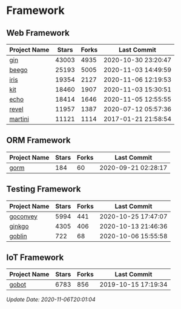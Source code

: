 # Framework

## Web Framework
| Project Name | Stars | Forks | Last Commit |
| ------------ | ----- | ----- | ----------- |
| [gin](https://github.com/gin-gonic/gin) | 43003 | 4935 | 2020-10-30 23:20:47 |
| [beego](https://github.com/astaxie/beego) | 25193 | 5005 | 2020-11-03 14:49:59 |
| [iris](https://github.com/kataras/iris) | 19354 | 2127 | 2020-11-06 12:19:53 |
| [kit](https://github.com/go-kit/kit) | 18460 | 1907 | 2020-11-03 15:30:51 |
| [echo](https://github.com/labstack/echo) | 18414 | 1646 | 2020-11-05 12:55:55 |
| [revel](https://github.com/revel/revel) | 11957 | 1387 | 2020-07-12 05:57:36 |
| [martini](https://github.com/go-martini/martini) | 11121 | 1114 | 2017-01-21 21:58:54 |

## ORM Framework
| Project Name | Stars | Forks | Last Commit |
| ------------ | ----- | ----- | ----------- |
| [gorm](https://github.com/jinzhu/gorm) | 184 | 60 | 2020-09-21 02:28:17 |

## Testing Framework
| Project Name | Stars | Forks | Last Commit |
| ------------ | ----- | ----- | ----------- |
| [goconvey](https://github.com/smartystreets/goconvey) | 5994 | 441 | 2020-10-25 17:47:07 |
| [ginkgo](https://github.com/onsi/ginkgo) | 4305 | 406 | 2020-10-13 21:46:36 |
| [goblin](https://github.com/franela/goblin) | 722 | 68 | 2020-10-06 15:55:58 |

## IoT Framework
| Project Name | Stars | Forks | Last Commit |
| ------------ | ----- | ----- | ----------- |
| [gobot](https://github.com/hybridgroup/gobot) | 6783 | 856 | 2019-10-15 17:19:34 |

*Update Date: 2020-11-06T20:01:04*